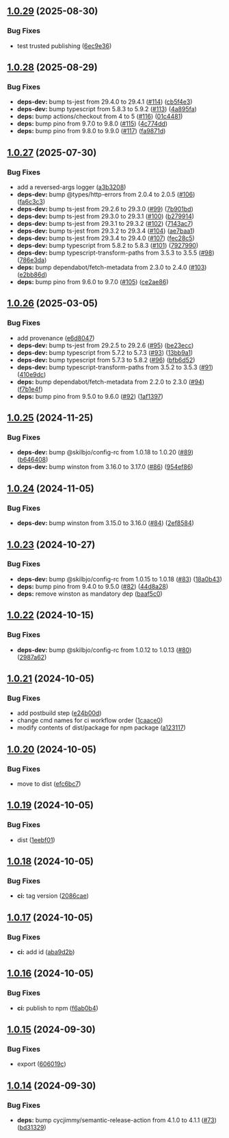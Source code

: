 ## [1.0.29](https://github.com/skilbjo/logger/compare/v1.0.28...v1.0.29) (2025-08-30)


### Bug Fixes

* test trusted publishing ([6ec9e36](https://github.com/skilbjo/logger/commit/6ec9e367e9aba038a3c952477497b19c463bb034))

## [1.0.28](https://github.com/skilbjo/logger/compare/v1.0.27...v1.0.28) (2025-08-29)


### Bug Fixes

* **deps-dev:** bump ts-jest from 29.4.0 to 29.4.1 ([#114](https://github.com/skilbjo/logger/issues/114)) ([cb5f4e3](https://github.com/skilbjo/logger/commit/cb5f4e328d5cb76078f6cec20332134cbbc55cc8))
* **deps-dev:** bump typescript from 5.8.3 to 5.9.2 ([#113](https://github.com/skilbjo/logger/issues/113)) ([4a895fa](https://github.com/skilbjo/logger/commit/4a895fa73072089d31ea0937936147aa242fb284))
* **deps:** bump actions/checkout from 4 to 5 ([#116](https://github.com/skilbjo/logger/issues/116)) ([01c4481](https://github.com/skilbjo/logger/commit/01c4481dafeae188a76c3e3b07b3578e1443b0ed))
* **deps:** bump pino from 9.7.0 to 9.8.0 ([#115](https://github.com/skilbjo/logger/issues/115)) ([4c774dd](https://github.com/skilbjo/logger/commit/4c774ddb62ea20cadee1b9ecb068ce95554121e1))
* **deps:** bump pino from 9.8.0 to 9.9.0 ([#117](https://github.com/skilbjo/logger/issues/117)) ([fa9871d](https://github.com/skilbjo/logger/commit/fa9871d8f4a1440af7c9f241cc060587bf6c6524))

## [1.0.27](https://github.com/skilbjo/logger/compare/v1.0.26...v1.0.27) (2025-07-30)


### Bug Fixes

* add a reversed-args logger ([a3b3208](https://github.com/skilbjo/logger/commit/a3b32086b29dc815a3084fac6efb52b9ea4a5968))
* **deps-dev:** bump @types/http-errors from 2.0.4 to 2.0.5 ([#106](https://github.com/skilbjo/logger/issues/106)) ([fa6c3c3](https://github.com/skilbjo/logger/commit/fa6c3c30358d3471ec68848aee6169d31e5e6ffb))
* **deps-dev:** bump ts-jest from 29.2.6 to 29.3.0 ([#99](https://github.com/skilbjo/logger/issues/99)) ([7b901bd](https://github.com/skilbjo/logger/commit/7b901bd0720efcd74b0369e83437bea82fb987dd))
* **deps-dev:** bump ts-jest from 29.3.0 to 29.3.1 ([#100](https://github.com/skilbjo/logger/issues/100)) ([b279914](https://github.com/skilbjo/logger/commit/b2799145c61a9acd779a30e75c4310c1b9c2c1a2))
* **deps-dev:** bump ts-jest from 29.3.1 to 29.3.2 ([#102](https://github.com/skilbjo/logger/issues/102)) ([7143ac7](https://github.com/skilbjo/logger/commit/7143ac73039b8829775e9e480061f5efa1eeb5df))
* **deps-dev:** bump ts-jest from 29.3.2 to 29.3.4 ([#104](https://github.com/skilbjo/logger/issues/104)) ([ae7baa1](https://github.com/skilbjo/logger/commit/ae7baa113b2a813884c11e966e4a207761b7fcd7))
* **deps-dev:** bump ts-jest from 29.3.4 to 29.4.0 ([#107](https://github.com/skilbjo/logger/issues/107)) ([fec28c5](https://github.com/skilbjo/logger/commit/fec28c56d797a0e0aae0f45e228fce28dd33884c))
* **deps-dev:** bump typescript from 5.8.2 to 5.8.3 ([#101](https://github.com/skilbjo/logger/issues/101)) ([7927990](https://github.com/skilbjo/logger/commit/7927990c2f8fc73e33187c337f78ba8ffc562bf0))
* **deps-dev:** bump typescript-transform-paths from 3.5.3 to 3.5.5 ([#98](https://github.com/skilbjo/logger/issues/98)) ([786e3da](https://github.com/skilbjo/logger/commit/786e3dad7d28ccec20fc34c73ef2633f4729639a))
* **deps:** bump dependabot/fetch-metadata from 2.3.0 to 2.4.0 ([#103](https://github.com/skilbjo/logger/issues/103)) ([e2bb86d](https://github.com/skilbjo/logger/commit/e2bb86d6abfaa366ea1ae6581ccd2a4df6e2706d))
* **deps:** bump pino from 9.6.0 to 9.7.0 ([#105](https://github.com/skilbjo/logger/issues/105)) ([ce2ae86](https://github.com/skilbjo/logger/commit/ce2ae86a664a6b9229d690ea66052d018ad92eed))

## [1.0.26](https://github.com/skilbjo/logger/compare/v1.0.25...v1.0.26) (2025-03-05)


### Bug Fixes

* add provenance ([e6d8047](https://github.com/skilbjo/logger/commit/e6d80476bcc662352ccc52c24f265db7d6537e67))
* **deps-dev:** bump ts-jest from 29.2.5 to 29.2.6 ([#95](https://github.com/skilbjo/logger/issues/95)) ([be23ecc](https://github.com/skilbjo/logger/commit/be23ecca63d62c1e10301e214bf14433e56bb858))
* **deps-dev:** bump typescript from 5.7.2 to 5.7.3 ([#93](https://github.com/skilbjo/logger/issues/93)) ([13bb9a1](https://github.com/skilbjo/logger/commit/13bb9a1faeb670e06609f7d2ce7fe20830b4305b))
* **deps-dev:** bump typescript from 5.7.3 to 5.8.2 ([#96](https://github.com/skilbjo/logger/issues/96)) ([bfb6d52](https://github.com/skilbjo/logger/commit/bfb6d522f396d173f1f769278852433b8d111d22))
* **deps-dev:** bump typescript-transform-paths from 3.5.2 to 3.5.3 ([#91](https://github.com/skilbjo/logger/issues/91)) ([410e9dc](https://github.com/skilbjo/logger/commit/410e9dcbaf652e33e1c65f568107afe3c979da5f))
* **deps:** bump dependabot/fetch-metadata from 2.2.0 to 2.3.0 ([#94](https://github.com/skilbjo/logger/issues/94)) ([f7b1e4f](https://github.com/skilbjo/logger/commit/f7b1e4f6070d9b066bc9f2420d357cef54e90d12))
* **deps:** bump pino from 9.5.0 to 9.6.0 ([#92](https://github.com/skilbjo/logger/issues/92)) ([1af1397](https://github.com/skilbjo/logger/commit/1af1397efcea5459bf5d914481f27902804bc89e))

## [1.0.25](https://github.com/skilbjo/logger/compare/v1.0.24...v1.0.25) (2024-11-25)


### Bug Fixes

* **deps-dev:** bump @skilbjo/config-rc from 1.0.18 to 1.0.20 ([#89](https://github.com/skilbjo/logger/issues/89)) ([b646408](https://github.com/skilbjo/logger/commit/b6464081248a7ebc7282d3780c48aba6b3415e47))
* **deps-dev:** bump winston from 3.16.0 to 3.17.0 ([#86](https://github.com/skilbjo/logger/issues/86)) ([954ef86](https://github.com/skilbjo/logger/commit/954ef86892b75c34e49781f6e81610e1c3c7f745))

## [1.0.24](https://github.com/skilbjo/logger/compare/v1.0.23...v1.0.24) (2024-11-05)


### Bug Fixes

* **deps-dev:** bump winston from 3.15.0 to 3.16.0 ([#84](https://github.com/skilbjo/logger/issues/84)) ([2ef8584](https://github.com/skilbjo/logger/commit/2ef85848f26e435ad7755eb4273670ff0ef893dd))

## [1.0.23](https://github.com/skilbjo/logger/compare/v1.0.22...v1.0.23) (2024-10-27)


### Bug Fixes

* **deps-dev:** bump @skilbjo/config-rc from 1.0.15 to 1.0.18 ([#83](https://github.com/skilbjo/logger/issues/83)) ([18a0b43](https://github.com/skilbjo/logger/commit/18a0b4341bb5f0e186bf2a3cb1990bfda4ab7d6f))
* **deps:** bump pino from 9.4.0 to 9.5.0 ([#82](https://github.com/skilbjo/logger/issues/82)) ([44d8a28](https://github.com/skilbjo/logger/commit/44d8a2851ef5517f4a4d9f0a57946ef720fa252c))
* **deps:** remove winston as mandatory dep ([baaf5c0](https://github.com/skilbjo/logger/commit/baaf5c05e1d670d4f72bfd2134bec4fe7b1c3d52))

## [1.0.22](https://github.com/skilbjo/logger/compare/v1.0.21...v1.0.22) (2024-10-15)


### Bug Fixes

* **deps-dev:** bump @skilbjo/config-rc from 1.0.12 to 1.0.13 ([#80](https://github.com/skilbjo/logger/issues/80)) ([2987a62](https://github.com/skilbjo/logger/commit/2987a6237e21aa89b7c26ac86ee22558ee5c6203))

## [1.0.21](https://github.com/skilbjo/logger/compare/v1.0.20...v1.0.21) (2024-10-05)


### Bug Fixes

* add postbuild step ([e24b00d](https://github.com/skilbjo/logger/commit/e24b00d4dec46e6a96f6e330143512afd851377f))
* change cmd names for ci workflow order ([1caace0](https://github.com/skilbjo/logger/commit/1caace0f25fde85d1505adbe2b0e3e23bb1b5189))
* modify contents of dist/package for npm package ([a123117](https://github.com/skilbjo/logger/commit/a1231172e9d5e7f8cc404a65fe3ef5a1e5c6cef1))

## [1.0.20](https://github.com/skilbjo/logger/compare/v1.0.19...v1.0.20) (2024-10-05)


### Bug Fixes

* move to dist ([efc6bc7](https://github.com/skilbjo/logger/commit/efc6bc70b55c3a6a99fc7455dde9fbfc4f7bc197))

## [1.0.19](https://github.com/skilbjo/logger/compare/v1.0.18...v1.0.19) (2024-10-05)


### Bug Fixes

* dist ([1eebf01](https://github.com/skilbjo/logger/commit/1eebf0195bb7db489a1b06234db3cdc30349f1a8))

## [1.0.18](https://github.com/skilbjo/logger/compare/v1.0.17...v1.0.18) (2024-10-05)


### Bug Fixes

* **ci:** tag version ([2086cae](https://github.com/skilbjo/logger/commit/2086cae581403b73ca911bdee6b4f068c161659f))

## [1.0.17](https://github.com/skilbjo/logger/compare/v1.0.16...v1.0.17) (2024-10-05)


### Bug Fixes

* **ci:** add id ([aba9d2b](https://github.com/skilbjo/logger/commit/aba9d2b1bab1fd548976366b300f195f88148424))

## [1.0.16](https://github.com/skilbjo/logger/compare/v1.0.15...v1.0.16) (2024-10-05)


### Bug Fixes

* **ci:** publish to npm ([f6ab0b4](https://github.com/skilbjo/logger/commit/f6ab0b479d621bc3021dbd8e18acb5c77a0666e2))

## [1.0.15](https://github.com/skilbjo/logger/compare/v1.0.14...v1.0.15) (2024-09-30)


### Bug Fixes

* export ([606019c](https://github.com/skilbjo/logger/commit/606019c3f3d57db88c6a30862728bde3d90251fa))

## [1.0.14](https://github.com/skilbjo/logger/compare/v1.0.13...v1.0.14) (2024-09-30)


### Bug Fixes

* **deps:** bump cycjimmy/semantic-release-action from 4.1.0 to 4.1.1 ([#73](https://github.com/skilbjo/logger/issues/73)) ([bd31329](https://github.com/skilbjo/logger/commit/bd31329a837d30f53397bf2d65b96a07b5a7e3df))

